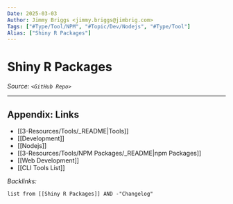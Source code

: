 ```yaml
---
Date: 2025-03-03
Author: Jimmy Briggs <jimmy.briggs@jimbrig.com>
Tags: ["#Type/Tool/NPM", "#Topic/Dev/Nodejs", "#Type/Tool"]
Alias: ["Shiny R Packages"]
---
```


# Shiny R Packages

*Source: `<GitHub Repo>`*

***

## Appendix: Links

- [[3-Resources/Tools/_README|Tools]]
- [[Development]]
- [[Nodejs]]
- [[3-Resources/Tools/NPM Packages/_README|npm Packages]]
- [[Web Development]]
- [[CLI Tools List]]


*Backlinks:*

```dataview
list from [[Shiny R Packages]] AND -"Changelog"
```